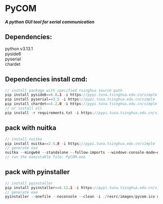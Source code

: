 # PyCOM
***A python GUI tool for serial communication***   

## Dependencies:
python v3.13.1  
pyside6  
pyserial  
chardet  

## Dependencies install cmd:
```C
// install package with specified tsinghua source path
pip install pyside6==6.8.1 -i https://pypi.tuna.tsinghua.edu.cn/simple
pip install pyserial==3.5 -i https://pypi.tuna.tsinghua.edu.cn/simple
pip install chardet==5.2.0 -i https://pypi.tuna.tsinghua.edu.cn/simple
// or install all
pip install -r requirements.txt -i https://pypi.tuna.tsinghua.edu.cn/simple
```

## pack with nuitka
```C
// install nuitka  
pip install nuitka==2.5.8 -i https://pypi.tuna.tsinghua.edu.cn/simple
// generate exe
nuitka --mingw64 --standalone --follow-imports --windows-console-mode=disable --show-progress --show-memory --enable-plugin=pyside6 --windows-icon-from-ico=.\resrc\images\pycom.ico --include-data-dir=.\demo=.\demo --include-data-files=.\ReleaseNote.txt=ReleaseNote.txt main.py -o PyCOM.exe
// run the executable file: PyCOM.exe
```

## pack with pyinstaller
```C
// install pyinstaller  
pip install pyinstaller==6.11.1 -i https://pypi.tuna.tsinghua.edu.cn/simple
// generate exe
pyinstaller --onefile --noconsole --clean -i ./resrc/images/pycom.ico main.py -o PyCOM.exe
```
